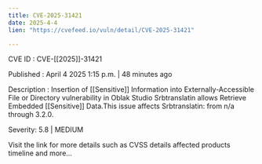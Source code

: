 ```yaml
---
title: CVE-2025-31421
date: 2025-4-4
lien: "https://cvefeed.io/vuln/detail/CVE-2025-31421"

---
```


CVE ID : CVE-[[2025]]-31421

Published :  April 4
2025
1:15 p.m. | 48 minutes ago

Description : Insertion of  [[Sensitive]] Information into Externally-Accessible File or Directory vulnerability in Oblak Studio Srbtranslatin allows Retrieve Embedded  [[Sensitive]] Data.This issue affects Srbtranslatin: from n/a through 3.2.0.

Severity: 5.8 | MEDIUM

Visit the link for more details
such as CVSS details
affected products
timeline
and more...
